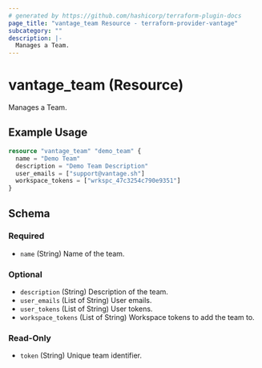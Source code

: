 ```yaml
---
# generated by https://github.com/hashicorp/terraform-plugin-docs
page_title: "vantage_team Resource - terraform-provider-vantage"
subcategory: ""
description: |-
  Manages a Team.
---
```


# vantage_team (Resource)

Manages a Team.

## Example Usage

```terraform
resource "vantage_team" "demo_team" {
  name = "Demo Team"
  description = "Demo Team Description"
  user_emails = ["support@vantage.sh"]
  workspace_tokens = ["wrkspc_47c3254c790e9351"]
}
```

<!-- schema generated by tfplugindocs -->
## Schema

### Required

- `name` (String) Name of the team.

### Optional

- `description` (String) Description of the team.
- `user_emails` (List of String) User emails.
- `user_tokens` (List of String) User tokens.
- `workspace_tokens` (List of String) Workspace tokens to add the team to.

### Read-Only

- `token` (String) Unique team identifier.


